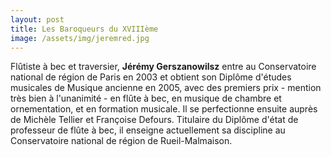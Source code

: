 ```yaml
---
layout: post
title: Les Baroqueurs du XVIIIème
image: /assets/img/jeremred.jpg
---
```


Flûtiste à bec et traversier, __Jérémy Gerszanowilsz__ entre au Conservatoire national de région de Paris en 2003 et obtient son Diplôme d'études musicales de Musique ancienne en 2005, avec des premiers prix - mention très bien à l'unanimité - en flûte à bec, en musique de chambre et ornementation, et en formation musicale. Il se perfectionne ensuite auprès de Michèle Tellier et Françoise Defours. Titulaire du Diplôme d'état de professeur de flûte à bec, il enseigne actuellement sa discipline au Conservatoire national de région de Rueil-Malmaison.